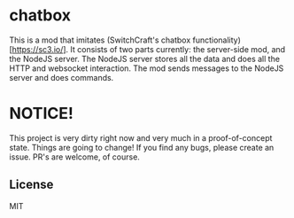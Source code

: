 # chatbox
This is a mod that imitates (SwitchCraft's chatbox functionality)[https://sc3.io/]. It 
consists of two parts currently: the server-side mod, and the NodeJS server. The NodeJS
server stores all the data and does all the HTTP and websocket interaction. The mod sends
messages to the NodeJS server and does commands.

# NOTICE!
This project is very dirty right now and very much in a proof-of-concept state. Things are
going to change! If you find any bugs, please create an issue. PR's are welcome, of course.

## License
MIT